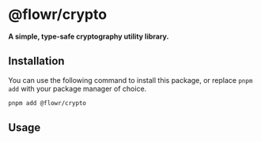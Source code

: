 # @flowr/crypto

**A simple, type-safe cryptography utility library.**

## Installation

You can use the following command to install this package, or replace `pnpm add` with your package manager of choice.

```sh
pnpm add @flowr/crypto
```

## Usage
